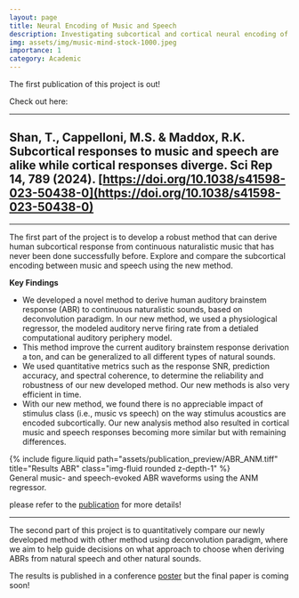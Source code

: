 ```yaml
---
layout: page
title: Neural Encoding of Music and Speech
description: Investigating subcortical and cortical neural encoding of the acoustics of music and speech from human listeners
img: assets/img/music-mind-stock-1000.jpeg
importance: 1
category: Academic
---
```

The first publication of this project is out!

Check out here:

  ---
  Shan, T., Cappelloni, M.S. & Maddox, R.K. Subcortical responses to music and speech are alike while cortical responses diverge. Sci Rep 14, 789 (2024). [https://doi.org/10.1038/s41598-023-50438-0](https://doi.org/10.1038/s41598-023-50438-0)
  ---

---

The first part of the project is to develop a robust method that can derive human subcortical response from continuous naturalistic music that has never been done successfully before. Explore and compare the subcortical encoding between music and speech using the new method.

**Key Findings**

- We developed a novel method to derive human auditory brainstem response (ABR) to continuous naturalistic sounds, based on deconvolution paradigm. In our new method, we used a physiological regressor, the modeled auditory nerve firing rate from a detialed computational auditory periphery model.
- This method improve the current auditory brainstem response derivation a ton, and can be generalized to all different types of natural sounds.
- We used quantitative metrics such as the response SNR, prediction accuracy, and spectral coherence, to determine the reliability and robustness of our new developed method. Our new methods is also very efficient in time.
- With our new method, we found there is no appreciable impact of stimulus class (i.e., music vs speech) on the way stimulus acoustics are encoded subcortically. Our new analysis method also resulted in cortical music and speech responses becoming more similar but with remaining differences.

<div class="row">
    <div class="col-sm mt-3 mt-md-0">
        {% include figure.liquid path="assets/publication_preview/ABR_ANM.tiff" title="Results ABR" class="img-fluid rounded z-depth-1" %}
    </div>
</div>
<div class="caption">
    General music- and speech-evoked ABR waveforms using the ANM regressor.
</div>

please refer to the [publication](https://doi.org/10.1038/s41598-023-50438-0) for more details!

---

The second part of this project is to quantitatively compare our newly developed method with other method using deconvolution paradigm, where we aim to help guide decisions on what approach to choose when deriving ABRs from natural speech and other natural sounds.

The results is published in a conference [poster](https://www.researchgate.net/publication/378549401_Comparing_Methods_for_Deriving_the_Auditory_Brainstem_Response_to_Continuous_Speech_in_Human_Listeners_ARO_2023) but the final paper is coming soon!
